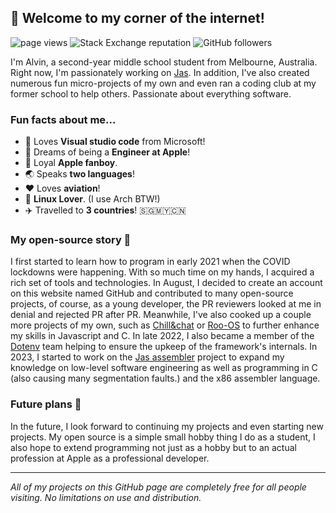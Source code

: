 ## 👋 Welcome to my corner of the internet!
<p align="left">
    <img src="https://komarev.com/ghpvc/?username=cheng-alvin" alt="page views" />
    <img alt="Stack Exchange reputation" src="https://img.shields.io/stackexchange/stackoverflow/r/15492585?color=orange&label=reputation&logo=stackoverflow"/>
    <img alt="GitHub followers" src="https://img.shields.io/github/followers/cheng-alvin?color=green&logo=github">
</p>

I'm Alvin, a second-year middle school student from Melbourne, Australia. Right now, I'm passionately working on [Jas](https://github.com/cheng-alvin/jas). In addition, I've also created numerous fun micro-projects of my own and even ran a coding club at my former school to help others. Passionate about everything software.

### Fun facts about me...
- 📝 Loves **Visual studio code** from Microsoft!
- 💭 Dreams of being a **Engineer at Apple**!                
- 🍎 Loyal **Apple fanboy**.
- 🌏 Speaks **two languages**!
- ❤️ Loves **aviation**!
- 🐧 **Linux Lover**. (I use Arch BTW!)
- ✈️ Travelled to **3 countries**! 🇸🇬🇲🇾🇨🇳
  
### My open-source story 📖
I first started to learn how to program in early 2021 when the COVID lockdowns were happening. With so much time on my hands, I acquired a rich set of tools and technologies. In August, I decided to create an account on this website named GitHub and contributed to many open-source projects, of course, as a young developer, the PR reviewers looked at me in denial and rejected PR after PR. Meanwhile, I've also cooked up a couple more projects of my own, such as [Chill&chat](https://github.com/chillandchat) or [Roo-OS](https://github.com/cheng-alvin/Roo-OS) to further enhance my skills in Javascript and C. In late 2022, I also became a member of the [Dotenv](https://github.com/motdotla/dotenv) team helping to ensure the upkeep of the framework's internals. In 2023, I started to work on the [Jas assembler](https://github.com/cheng-alvin/jas) project to expand my knowledge on low-level software engineering as well as programming in C (also causing many segmentation faults.) and the x86 assembler language.

### Future plans 🔮
In the future, I look forward to continuing my projects and even starting new projects. My open source is a simple small hobby thing I do as a student, I also hope to extend programming not just as a hobby but to an actual profession at Apple as a professional developer.

--- 

*All of my projects on this GitHub page are completely free for all people visiting. No limitations on use and distribution.*
